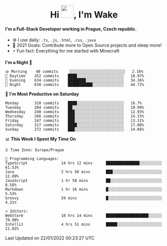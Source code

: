<h1 align="center">Hi <img src="https://raw.githubusercontent.com/MrWakeCZ/MrWakeCZ/master/Hi.gif" width="40px" />, I'm Wake</h1>

#### I'm a Full-Stack Developer working in Prague, Czech republic.
- ⚙️ I use daily: `.ts`, `.js`, `.html`, `.css`, `.java`
- 🥅 2021 Goals: Contribute more to Open Source projects and sleep more!
- ⚡ Fun fact: Everything for me started with Minecraft

<!--START_SECTION:waka-->
**I'm a Night 🦉** 

```text
🌞 Morning    40 commits     ░░░░░░░░░░░░░░░░░░░░░░░░░   2.16% 
🌆 Daytime    352 commits    ████░░░░░░░░░░░░░░░░░░░░░   18.97% 
🌃 Evening    634 commits    ████████░░░░░░░░░░░░░░░░░   34.16% 
🌙 Night      830 commits    ███████████░░░░░░░░░░░░░░   44.72%

```
📅 **I'm Most Productive on Saturday** 

```text
Monday       310 commits    ████░░░░░░░░░░░░░░░░░░░░░   16.7% 
Tuesday      204 commits    ██░░░░░░░░░░░░░░░░░░░░░░░   10.99% 
Wednesday    240 commits    ███░░░░░░░░░░░░░░░░░░░░░░   12.93% 
Thursday     266 commits    ███░░░░░░░░░░░░░░░░░░░░░░   14.33% 
Friday       247 commits    ███░░░░░░░░░░░░░░░░░░░░░░   13.31% 
Saturday     317 commits    ████░░░░░░░░░░░░░░░░░░░░░   17.08% 
Sunday       272 commits    ███░░░░░░░░░░░░░░░░░░░░░░   14.66%

```


📊 **This Week I Spent My Time On** 

```text
⌚︎ Time Zone: Europe/Prague

💬 Programming Languages: 
TypeScript               14 hrs 12 mins      ███████████████░░░░░░░░░░   61.53% 
Java                     2 hrs 58 mins       ███░░░░░░░░░░░░░░░░░░░░░░   12.89% 
JavaScript               1 hr 58 mins        ██░░░░░░░░░░░░░░░░░░░░░░░   8.58% 
Markdown                 1 hr 16 mins        █░░░░░░░░░░░░░░░░░░░░░░░░   5.53% 
Groovy                   59 mins             █░░░░░░░░░░░░░░░░░░░░░░░░   4.31%

🔥 Editors: 
WebStorm                 18 hrs 14 mins      ███████████████████░░░░░░   78.98% 
IntelliJ                 4 hrs 51 mins       █████░░░░░░░░░░░░░░░░░░░░   21.02%

```


 Last Updated on 22/01/2022 00:23:27 UTC
<!--END_SECTION:waka-->
